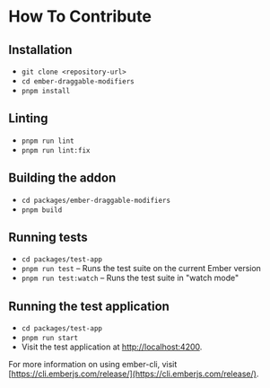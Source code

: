 # How To Contribute

## Installation

- `git clone <repository-url>`
- `cd ember-draggable-modifiers`
- `pnpm install`

## Linting

- `pnpm run lint`
- `pnpm run lint:fix`

## Building the addon

- `cd packages/ember-draggable-modifiers`
- `pnpm build`

## Running tests

- `cd packages/test-app`
- `pnpm run test` – Runs the test suite on the current Ember version
- `pnpm run test:watch` – Runs the test suite in "watch mode"

## Running the test application

- `cd packages/test-app`
- `pnpm run start`
- Visit the test application at [http://localhost:4200](http://localhost:4200).

For more information on using ember-cli, visit [https://cli.emberjs.com/release/](https://cli.emberjs.com/release/).
